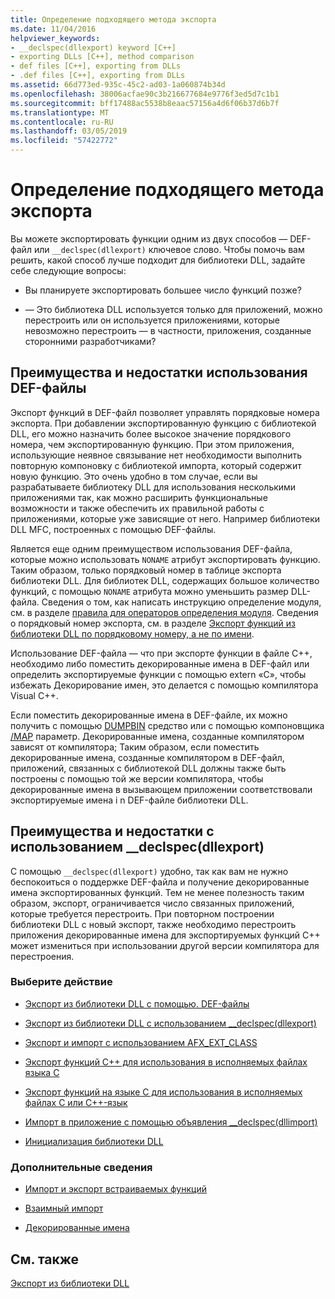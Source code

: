 ```yaml
---
title: Определение подходящего метода экспорта
ms.date: 11/04/2016
helpviewer_keywords:
- __declspec(dllexport) keyword [C++]
- exporting DLLs [C++], method comparison
- def files [C++], exporting from DLLs
- .def files [C++], exporting from DLLs
ms.assetid: 66d773ed-935c-45c2-ad03-1a060874b34d
ms.openlocfilehash: 38006acfae90c3b216677684e9776f3ed5d7c1b1
ms.sourcegitcommit: bff17488ac5538b8eaac57156a4d6f06b37d6b7f
ms.translationtype: MT
ms.contentlocale: ru-RU
ms.lasthandoff: 03/05/2019
ms.locfileid: "57422772"
---
```

# <a name="determining-which-exporting-method-to-use"></a>Определение подходящего метода экспорта

Вы можете экспортировать функции одним из двух способов — DEF-файл или `__declspec(dllexport)` ключевое слово. Чтобы помочь вам решить, какой способ лучше подходит для библиотеки DLL, задайте себе следующие вопросы:

- Вы планируете экспортировать большее число функций позже?

- — Это библиотека DLL используется только для приложений, можно перестроить или он используется приложениями, которые невозможно перестроить — в частности, приложения, созданные сторонними разработчиками?

## <a name="pros-and-cons-of-using-def-files"></a>Преимущества и недостатки использования DEF-файлы

Экспорт функций в DEF-файл позволяет управлять порядковые номера экспорта. При добавлении экспортированную функцию с библиотекой DLL, его можно назначить более высокое значение порядкового номера, чем экспортированную функцию. При этом приложения, использующие неявное связывание нет необходимости выполнить повторную компоновку с библиотекой импорта, который содержит новую функцию. Это очень удобно в том случае, если вы разрабатываете библиотеку DLL для использования несколькими приложениями так, как можно расширить функциональные возможности и также обеспечить их правильной работы с приложениями, которые уже зависящие от него. Например библиотеки DLL MFC, построенных с помощью DEF-файлы.

Является еще одним преимуществом использования DEF-файла, которые можно использовать `NONAME` атрибут экспортировать функцию. Таким образом, только порядковый номер в таблице экспорта библиотеки DLL. Для библиотек DLL, содержащих большое количество функций, с помощью `NONAME` атрибута можно уменьшить размер DLL-файла. Сведения о том, как написать инструкцию определение модуля, см. в разделе [правила для операторов определения модуля](../build/reference/rules-for-module-definition-statements.md). Сведения о порядковый номер экспорта, см. в разделе [Экспорт функций из библиотеки DLL по порядковому номеру, а не по имени](../build/exporting-functions-from-a-dll-by-ordinal-rather-than-by-name.md).

Использование DEF-файла — что при экспорте функции в файле C++, необходимо либо поместить декорированные имена в DEF-файл или определить экспортируемые функции с помощью extern «C», чтобы избежать Декорирование имен, это делается с помощью компилятора Visual C++.

Если поместить декорированные имена в DEF-файле, их можно получить с помощью [DUMPBIN](../build/reference/dumpbin-reference.md) средство или с помощью компоновщика [/MAP](../build/reference/map-generate-mapfile.md) параметр. Декорированные имена, созданные компилятором зависят от компилятора; Таким образом, если поместить декорированные имена, созданные компилятором в DEF-файл, приложений, связанных с библиотекой DLL должны также быть построены с помощью той же версии компилятора, чтобы декорированные имена в вызывающем приложении соответствовали экспортируемые имена i n DEF-файле библиотеки DLL.

## <a name="pros-and-cons-of-using-declspecdllexport"></a>Преимущества и недостатки с использованием __declspec(dllexport)

С помощью `__declspec(dllexport)` удобно, так как вам не нужно беспокоиться о поддержке DEF-файла и получение декорированные имена экспортированных функций. Тем не менее полезность таким образом, экспорт, ограничивается число связанных приложений, которые требуется перестроить. При повторном построении библиотеки DLL с новый экспорт, также необходимо перестроить приложения декорированные имена для экспортируемых функций C++ может измениться при использовании другой версии компилятора для перестроения.

### <a name="what-do-you-want-to-do"></a>Выберите действие

- [Экспорт из библиотеки DLL с помощью. DEF-файлы](../build/exporting-from-a-dll-using-def-files.md)

- [Экспорт из библиотеки DLL с использованием __declspec(dllexport)](../build/exporting-from-a-dll-using-declspec-dllexport.md)

- [Экспорт и импорт с использованием AFX_EXT_CLASS](../build/exporting-and-importing-using-afx-ext-class.md)

- [Экспорт функций C++ для использования в исполняемых файлах языка C](../build/exporting-cpp-functions-for-use-in-c-language-executables.md)

- [Экспорт функций на языке C для использования в исполняемых файлах C или C++-язык](../build/exporting-c-functions-for-use-in-c-or-cpp-language-executables.md)

- [Импорт в приложение с помощью объявления __declspec(dllimport)](../build/importing-into-an-application-using-declspec-dllimport.md)

- [Инициализация библиотеки DLL](../build/run-time-library-behavior.md#initializing-a-dll)

### <a name="what-do-you-want-to-know-more-about"></a>Дополнительные сведения

- [Импорт и экспорт встраиваемых функций](../build/importing-and-exporting-inline-functions.md)

- [Взаимный импорт](../build/mutual-imports.md)

- [Декорированные имена](../build/reference/decorated-names.md)

## <a name="see-also"></a>См. также

[Экспорт из библиотеки DLL](../build/exporting-from-a-dll.md)
